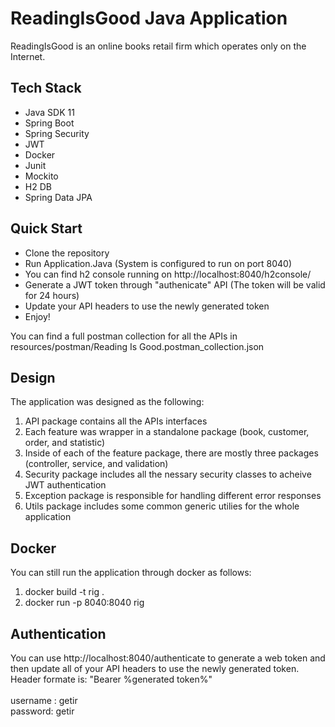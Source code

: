 # ReadingIsGood Java Application

ReadingIsGood is an online books retail firm which operates only on the Internet.

## Tech Stack

* Java SDK 11
* Spring Boot
* Spring Security
* JWT
* Docker
* Junit
* Mockito
* H2 DB
* Spring Data JPA

## Quick Start
* Clone the repository
* Run Application.Java (System is configured to run on port 8040)
* You can find h2 console running on http://localhost:8040/h2console/
* Generate a JWT token through "authenicate" API (The token will be valid for 24 hours)
* Update your API headers to use the newly generated token
* Enjoy!
 
 You can find a full postman collection for all the APIs in resources/postman/Reading Is Good.postman_collection.json
 
 ## Design
 
 The application was designed as the following:
 1. API package contains all the APIs interfaces
 2. Each feature was wrapper in a standalone package (book, customer, order, and statistic)
 3. Inside of each of the feature package, there are mostly three packages (controller, service, and validation)
 4. Security package includes all the nessary security classes to acheive JWT authentication
 5. Exception package is responsible for handling different error responses
 6. Utils package includes some common generic utilies for the whole application
 
 ## Docker
 
 You can still run the application through docker as follows:
 1. docker build -t rig .
 2. docker run -p 8040:8040 rig
 
 ## Authentication
 
 You can use http://localhost:8040/authenticate to generate a web token and then update all of  your API headers to use the newly generated token. Header formate is: "Bearer %generated token%"
 <br>
 <br>
 username : getir
 <br>
 password: getir
 
 
